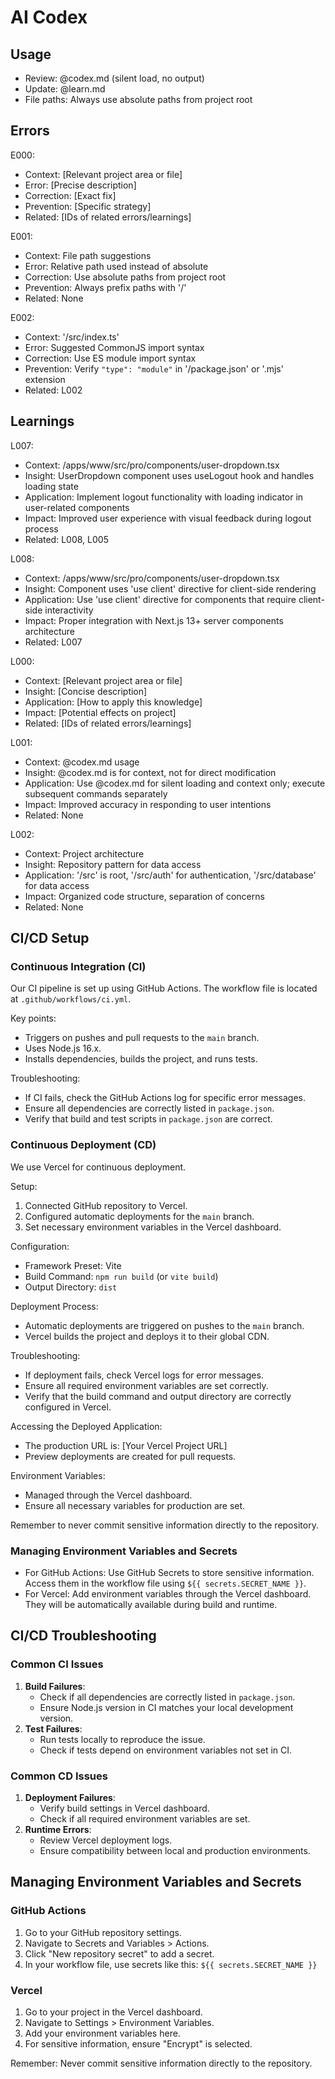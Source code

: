 # AI Codex

## Usage

- Review: @codex.md (silent load, no output)
- Update: @learn.md
- File paths: Always use absolute paths from project root

## Errors

E000:

- Context: [Relevant project area or file]
- Error: [Precise description]
- Correction: [Exact fix]
- Prevention: [Specific strategy]
- Related: [IDs of related errors/learnings]

E001:

- Context: File path suggestions
- Error: Relative path used instead of absolute
- Correction: Use absolute paths from project root
- Prevention: Always prefix paths with '/'
- Related: None

E002:

- Context: '/src/index.ts'
- Error: Suggested CommonJS import syntax
- Correction: Use ES module import syntax
- Prevention: Verify `"type": "module"` in '/package.json' or '.mjs' extension
- Related: L002

## Learnings

L007:

- Context: /apps/www/src/pro/components/user-dropdown.tsx
- Insight: UserDropdown component uses useLogout hook and handles loading state
- Application: Implement logout functionality with loading indicator in user-related components
- Impact: Improved user experience with visual feedback during logout process
- Related: L008, L005

L008:

- Context: /apps/www/src/pro/components/user-dropdown.tsx
- Insight: Component uses 'use client' directive for client-side rendering
- Application: Use 'use client' directive for components that require client-side interactivity
- Impact: Proper integration with Next.js 13+ server components architecture
- Related: L007

L000:

- Context: [Relevant project area or file]
- Insight: [Concise description]
- Application: [How to apply this knowledge]
- Impact: [Potential effects on project]
- Related: [IDs of related errors/learnings]

L001:

- Context: @codex.md usage
- Insight: @codex.md is for context, not for direct modification
- Application: Use @codex.md for silent loading and context only; execute subsequent commands separately
- Impact: Improved accuracy in responding to user intentions
- Related: None

L002:

- Context: Project architecture
- Insight: Repository pattern for data access
- Application: '/src' is root, '/src/auth' for authentication, '/src/database' for data access
- Impact: Organized code structure, separation of concerns
- Related: None

## CI/CD Setup

### Continuous Integration (CI)

Our CI pipeline is set up using GitHub Actions. The workflow file is located at `.github/workflows/ci.yml`.

Key points:
- Triggers on pushes and pull requests to the `main` branch.
- Uses Node.js 16.x.
- Installs dependencies, builds the project, and runs tests.

Troubleshooting:
- If CI fails, check the GitHub Actions log for specific error messages.
- Ensure all dependencies are correctly listed in `package.json`.
- Verify that build and test scripts in `package.json` are correct.

### Continuous Deployment (CD)

We use Vercel for continuous deployment.

Setup:
1. Connected GitHub repository to Vercel.
2. Configured automatic deployments for the `main` branch.
3. Set necessary environment variables in the Vercel dashboard.

Configuration:
- Framework Preset: Vite
- Build Command: `npm run build` (or `vite build`)
- Output Directory: `dist`

Deployment Process:
- Automatic deployments are triggered on pushes to the `main` branch.
- Vercel builds the project and deploys it to their global CDN.

Troubleshooting:
- If deployment fails, check Vercel logs for error messages.
- Ensure all required environment variables are set correctly.
- Verify that the build command and output directory are correctly configured in Vercel.

Accessing the Deployed Application:
- The production URL is: [Your Vercel Project URL]
- Preview deployments are created for pull requests.

Environment Variables:
- Managed through the Vercel dashboard.
- Ensure all necessary variables for production are set.

Remember to never commit sensitive information directly to the repository.

### Managing Environment Variables and Secrets

- For GitHub Actions: Use GitHub Secrets to store sensitive information. Access them in the workflow file using `${{ secrets.SECRET_NAME }}`.
- For Vercel: Add environment variables through the Vercel dashboard. They will be automatically available during build and runtime.

## CI/CD Troubleshooting

### Common CI Issues
1. **Build Failures**: 
   - Check if all dependencies are correctly listed in `package.json`.
   - Ensure Node.js version in CI matches your local development version.
2. **Test Failures**: 
   - Run tests locally to reproduce the issue.
   - Check if tests depend on environment variables not set in CI.

### Common CD Issues
1. **Deployment Failures**: 
   - Verify build settings in Vercel dashboard.
   - Check if all required environment variables are set.
2. **Runtime Errors**: 
   - Review Vercel deployment logs.
   - Ensure compatibility between local and production environments.

## Managing Environment Variables and Secrets

### GitHub Actions
1. Go to your GitHub repository settings.
2. Navigate to Secrets and Variables > Actions.
3. Click "New repository secret" to add a secret.
4. In your workflow file, use secrets like this: `${{ secrets.SECRET_NAME }}`

### Vercel
1. Go to your project in the Vercel dashboard.
2. Navigate to Settings > Environment Variables.
3. Add your environment variables here.
4. For sensitive information, ensure "Encrypt" is selected.

Remember: Never commit sensitive information directly to the repository.
